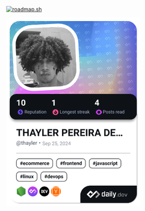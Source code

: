 
<!--
**Parzival646/Parzival646** is a ✨ _special_ ✨ repository because its `README.md` (this file) appears on your GitHub profile.

Here are some ideas to get you started:

- 🔭 I’m currently working on ...
- 🌱 I’m currently learning ...
- 👯 I’m looking to collaborate on ...
- 🤔 I’m looking for help with ...
- 💬 Ask me about ...
- 📫 How to reach me: ...
- 😄 Pronouns: ...
- ⚡ Fun fact: ...
-->
<a href="https://roadmap.sh"><img src="https://api.roadmap.sh/v1-badge/tall/656633935145316d25891cb3?variant=dark" alt="roadmap.sh"/></a>

<a href="https://app.daily.dev/thayler"><img src="./devcard.png" width="356" alt="THAYLER PEREIRA DE ALMEIDA's Dev Card"/></a>



